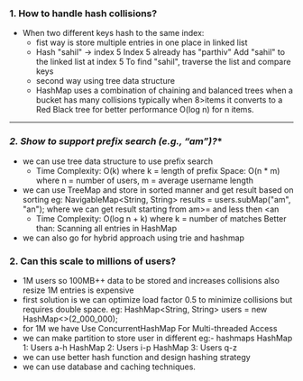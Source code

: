 ### **1. How to handle hash collisions?**
    
* When two different keys hash to the same index:
    * fist way is store multiple entries in one place in linked list
    * Hash "sahil" → index 5
      Index 5 already has "parthiv"
      Add "sahil" to the linked list at index 5
      To find "sahil", traverse the list and compare keys
    * second way using tree data structure
    * HashMap uses a combination of chaining and balanced trees when a bucket has many collisions typically when 8>items it converts to a Red Black tree for better performance O(log n) for n items.


---
    

### **2. Show to support prefix search (e.g., “am*”)?**

* we can use tree data structure to use prefix search
    * Time Complexity: O(k) where k = length of prefix
      Space: O(n * m) where n = number of users, m = average username length
* we can use TreeMap and store in sorted manner and get result based on sorting eg: NavigableMap<String, String> results =
  users.subMap("am", "an"); where we can get result starting from am>= and less then <an
    * Time Complexity: O(log n + k) where k = number of matches
      Better than: Scanning all entries in HashMap
* we can also go for hybrid approach using trie and hashmap 


### **2. Can this scale to millions of users?**
 * 1M users so 100MB++ data to be stored and increases collisions also resize 1M entries is expensive
 * first solution is we can optimize load factor 0.5 to minimize collisions but requires double space. eg: HashMap<String, String> users = new HashMap<>(2_000_000);
 * for 1M we have Use ConcurrentHashMap For Multi-threaded Access
 * we can make partition to store user in different eg:-  hashmaps HashMap 1: Users a-h HashMap 2: Users i-p HashMap 3: Users q-z
 * we can use better hash function and design hashing strategy
 * we can use database and caching techniques.

